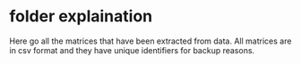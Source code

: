 # folder explaination

Here go all the matrices that have been extracted from data.
All matrices are in csv format and they have unique identifiers for backup reasons.
